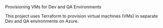Provisioning VMs for Dev and QA Environments

This project uses Terraform to provision virtual machines (VMs) in separate Dev and QA environments on Azure.
